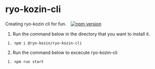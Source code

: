 # ryo-kozin-cli
Creating ryo-kozin cli for fun.　[![npm version](https://badge.fury.io/js/@ryo-kozin%2Fryo-kozin-cli.svg)](https://badge.fury.io/js/@ryo-kozin%2Fryo-kozin-cli)
1. Run the command below in the directory that you want to install it.
```
 1. npm i @ryo-kozin/ryo-kozin-cli
```

2. Run the command below to excecute ryo-kozin-cli
```
 1. npm run start
```

